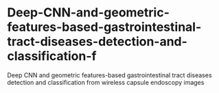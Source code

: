 # Deep-CNN-and-geometric-features-based-gastrointestinal-tract-diseases-detection-and-classification-f
Deep CNN and geometric features-based gastrointestinal tract diseases detection and classification from wireless capsule endoscopy images
